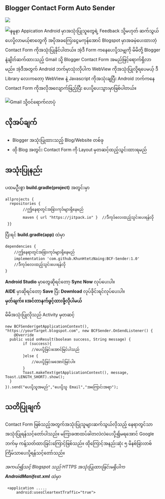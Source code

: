 ## **Blogger Contact Form Auto Sender**
[![](https://jitpack.io/v/KhunHtetzNaing/BCF-Sender.svg)](https://jitpack.io/#KhunHtetzNaing/BCF-Sender)

![နမူနာ Appication](https://github.com/KhunHtetzNaing/BCF-Sender/raw/master/photos/send.gif)
Android မှာအသုံးပြုသူတွေရဲ့ Feedback သို့မဟုတ် ဆက်သွယ်ပေးပို့လာမယ့်စာတွေကို
အပိုအခကြေးငွေမကုန်အောင် Blogspot မှာအခမဲ့ပေးထားတဲ့
Contact Form ကိုအသုံးပြုနိုင်ပါတယ်။
အဲ့ဒီ Form ကနေပေးပို့သမျှကို မိမိတို့ Blogger နဲ့ချိတ်ဆက်ထားသည့်
Gmail သို့ Blogger Contact Form အမည်ဖြင့်ရောက်ရှိလာမည်။
အဲ့ဒီအတွက် Android ဘက်မှာသုံးလိုပါက WebView ကိုအသုံးပြုလို့ရပေမယ့်
ဒီ Library လေးကတော့ WebView နဲ့ Javascript ကိုအသုံးချပြီး
Android ဘက်ကနေ Contact Form ကိုအလိုအလျောက်ဖြည့်ပြီး
ပေးပို့ပေးသွားမှာဖြစ်ပါတယ်။

![Gmail သို့ဝင်ရောက်လာပုံ](https://github.com/KhunHtetzNaing/BCF-Sender/raw/master/photos/received.gif)

## လိုအပ်ချက်
 - Blogger အသုံးပြုထားသည့် Blog/Website တစ်ခု
 - ထို Blog အတွင်း Contact Form ကို Layout မှတဆင့်ထည့်သွင်းထားရမည်

## အသုံးပြုနည်း
ပထမဦးစွာ  **build.gradle(project)**  အတွင်းမှာ

```
allprojects {
  repositories {  
		//ဤနေရာတွင်အခြားကုဒ်များရှိနေမည်
        maven { url "https://jitpack.io" }  //ဒီကုဒ်လေးထည့်သွင်းပေးရန်လို
 }}
```
ပြီးရင်  **build.gradle(app)**  ထဲမှာ

```
dependencies {  
	//ဤနေရာတွင်အခြားကုဒ်များရှိနေမည်
	implementation 'com.github.KhunHtetzNaing:BCF-Sender:1.0'
	//ဒီကုဒ်လေးထည့်သွင်းပေးရန်လို
}
```
**Android Studio** မှာတွေဆိုရင်တော့ **Sync Now** လုပ်ပေးပါ။  
**AIDE** မှာဆိုရင်တော့ **Save** ပြီး **Download** လုပ်ခိုင်းရင်လုပ်ပေးပါ။  
**မှတ်ချက်။ ။အင်တာနက်ဖွင့်ထားဖို့လိုပါမယ်**

မိမိအသုံးပြုလိုသည် Activity မှတဆင့်

    new BCFSender(getApplicationContext(), "https://yourTarget.blogspot.com", new BCFSender.OnSendListener() {  
        @Override  
      public void onResult(boolean success, String message) {  
            if (success){  
                //ပေးပို့ခြင်းအောင်မြင်ပါသည်  
		    }else {  
                //ပေးပို့ခြင်းမအောင်မြင်ပါ။  
		    }  
            Toast.makeText(getApplicationContext(), message, Toast.LENGTH_SHORT).show();  
      }  
    }).send("ပေးပို့သူအမည်","ပေးပို့သူ Email","အကြောင်းအရာ");

## သတိပြုချက်
Contact Form ဖြစ်သည့်အတွက်အသုံးပြုသူများဆက်သွယ်လိုသည့်
နေရာတွင်သာအသုံးပြုရန်သင့်တော်ပါသည်။
မကြာခဏထပ်ခါတလဲလဲပေးပို့၍မရအောင် Google ဘက်မှ
ကန့်သတ်ထားခြင်းကြောင့်ဖြစ်သည်။
ထိုကြောင့်အနည်းဆုံး ၅ မိနစ်ခြားတစ်ကြိမ်သာပေးပို့ရန်သင့်တော်သည်။

*အကယ်၍သင့် Blogspot သည် HTTPS အသုံးပြုထားခြင်းမရှိပါက  
**AndroidManifest.xml**  ထဲမှာ*

```
 <application .....
     android:usesCleartextTraffic="true">
```